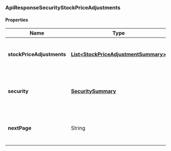 
[//]: # (CLASS:ApiResponseSecurityStockPriceAdjustments)

[//]: # (KIND:object)

### ApiResponseSecurityStockPriceAdjustments

#### Properties

[//]: # (START_DEFINITION)

Name | Type | Description
------------ | ------------- | -------------
**stockPriceAdjustments** | [**List&lt;StockPriceAdjustmentSummary&gt;**](StockPriceAdjustmentSummary.md) | The stock price adjustments for the Security &nbsp;
**security** | [**SecuritySummary**](SecuritySummary.md) | The Security resolved from the given identifier &nbsp;
**nextPage** | String | The token required to request the next page of the data &nbsp;

[//]: # (END_DEFINITION)


[//]: # (CONTAINED_CLASS:StockPriceAdjustmentSummary)


[//]: # (CONTAINED_CLASS:SecuritySummary)





